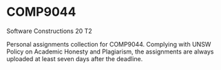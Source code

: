 # COMP9044
Software Constructions 20 T2

Personal assignments collection for COMP9044. Complying with UNSW Policy on Academic Honesty and Plagiarism, the assignments are always uploaded at least seven days after the deadline.
